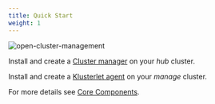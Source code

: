 ```yaml
---
title: Quick Start
weight: 1
---
```


![open-cluster-management](/ocm-logo.png)

Install and create a [Cluster manager](https://operatorhub.io/operator/cluster-manager) on your _hub_ cluster.

Install and create a [Klusterlet agent](https://operatorhub.io/operator/klusterlet) on your _manage_ cluster.

For more details see [Core Components](/getting-started/core).
